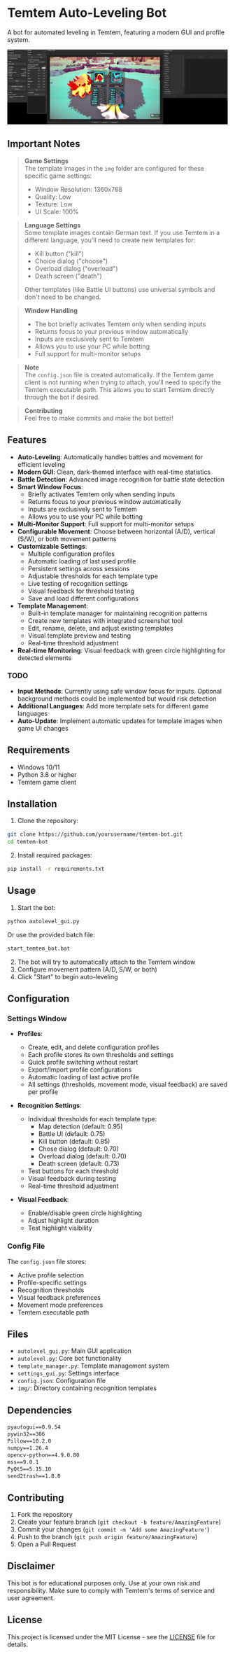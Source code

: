 # Temtem Auto-Leveling Bot

A bot for automated leveling in Temtem, featuring a modern GUI and profile system.

![Bot Preview](combined_image.png)

## Important Notes

> **Game Settings**  
> The template images in the `img` folder are configured for these specific game settings:
> - Window Resolution: 1360x768
> - Quality: Low
> - Texture: Low
> - UI Scale: 100%

> **Language Settings**  
> Some template images contain German text. If you use Temtem in a different language, you'll need to create new templates for:
> - Kill button ("kill")
> - Choice dialog ("choose")
> - Overload dialog ("overload")
> - Death screen ("death")
>
> Other templates (like Battle UI buttons) use universal symbols and don't need to be changed.

> **Window Handling**  
> - The bot briefly activates Temtem only when sending inputs
> - Returns focus to your previous window automatically
> - Inputs are exclusively sent to Temtem
> - Allows you to use your PC while botting
> - Full support for multi-monitor setups

> **Note**  
> The `config.json` file is created automatically. If the Temtem game client is not running when trying to attach, you'll need to specify the Temtem executable path. This allows you to start Temtem directly through the bot if desired.

> **Contributing**  
> Feel free to make commits and make the bot better!

## Features

- **Auto-Leveling**: Automatically handles battles and movement for efficient leveling
- **Modern GUI**: Clean, dark-themed interface with real-time statistics
- **Battle Detection**: Advanced image recognition for battle state detection
- **Smart Window Focus**: 
  - Briefly activates Temtem only when sending inputs
  - Returns focus to your previous window automatically
  - Inputs are exclusively sent to Temtem
  - Allows you to use your PC while botting
- **Multi-Monitor Support**: Full support for multi-monitor setups
- **Configurable Movement**: Choose between horizontal (A/D), vertical (S/W), or both movement patterns
- **Customizable Settings**: 
  - Multiple configuration profiles
  - Automatic loading of last used profile
  - Persistent settings across sessions
  - Adjustable thresholds for each template type
  - Live testing of recognition settings
  - Visual feedback for threshold testing
  - Save and load different configurations
- **Template Management**: 
  - Built-in template manager for maintaining recognition patterns
  - Create new templates with integrated screenshot tool
  - Edit, rename, delete, and adjust existing templates
  - Visual template preview and testing
  - Real-time threshold adjustment
- **Real-time Monitoring**: Visual feedback with green circle highlighting for detected elements

### TODO
- **Input Methods**: Currently using safe window focus for inputs. Optional background methods could be implemented but would risk detection
- **Additional Languages**: Add more template sets for different game languages
- **Auto-Update**: Implement automatic updates for template images when game UI changes

## Requirements

- Windows 10/11
- Python 3.8 or higher
- Temtem game client

## Installation

1. Clone the repository:
```bash
git clone https://github.com/yourusername/temtem-bot.git
cd temtem-bot
```

2. Install required packages:
```bash
pip install -r requirements.txt
```

## Usage

1. Start the bot:
```bash
python autolevel_gui.py
```
Or use the provided batch file:
```bash
start_temtem_bot.bat
```

2. The bot will try to automatically attach to the Temtem window
3. Configure movement pattern (A/D, S/W, or both)
4. Click "Start" to begin auto-leveling

## Configuration

### Settings Window
- **Profiles**: 
  - Create, edit, and delete configuration profiles
  - Each profile stores its own thresholds and settings
  - Quick profile switching without restart
  - Export/Import profile configurations
  - Automatic loading of last active profile
  - All settings (thresholds, movement mode, visual feedback) are saved per profile

- **Recognition Settings**:
  - Individual thresholds for each template type:
    - Map detection (default: 0.95)
    - Battle UI (default: 0.75)
    - Kill button (default: 0.85)
    - Chose dialog (default: 0.70)
    - Overload dialog (default: 0.70)
    - Death screen (default: 0.73)
  - Test buttons for each threshold
  - Visual feedback during testing
  - Real-time threshold adjustment

- **Visual Feedback**:
  - Enable/disable green circle highlighting
  - Adjust highlight duration
  - Test highlight visibility

### Config File
The `config.json` file stores:
- Active profile selection
- Profile-specific settings
- Recognition thresholds
- Visual feedback preferences
- Movement mode preferences
- Temtem executable path

## Files

- `autolevel_gui.py`: Main GUI application
- `autolevel.py`: Core bot functionality
- `template_manager.py`: Template management system
- `settings_gui.py`: Settings interface
- `config.json`: Configuration file
- `img/`: Directory containing recognition templates

## Dependencies

```
pyautogui==0.9.54
pywin32==306
Pillow==10.2.0
numpy==1.26.4
opencv-python==4.9.0.80
mss==9.0.1
PyQt5==5.15.10
send2trash==1.8.0
```

## Contributing

1. Fork the repository
2. Create your feature branch (`git checkout -b feature/AmazingFeature`)
3. Commit your changes (`git commit -m 'Add some AmazingFeature'`)
4. Push to the branch (`git push origin feature/AmazingFeature`)
5. Open a Pull Request

## Disclaimer

This bot is for educational purposes only. Use at your own risk and responsibility. Make sure to comply with Temtem's terms of service and user agreement.

## License

This project is licensed under the MIT License - see the [LICENSE](LICENSE) file for details. 